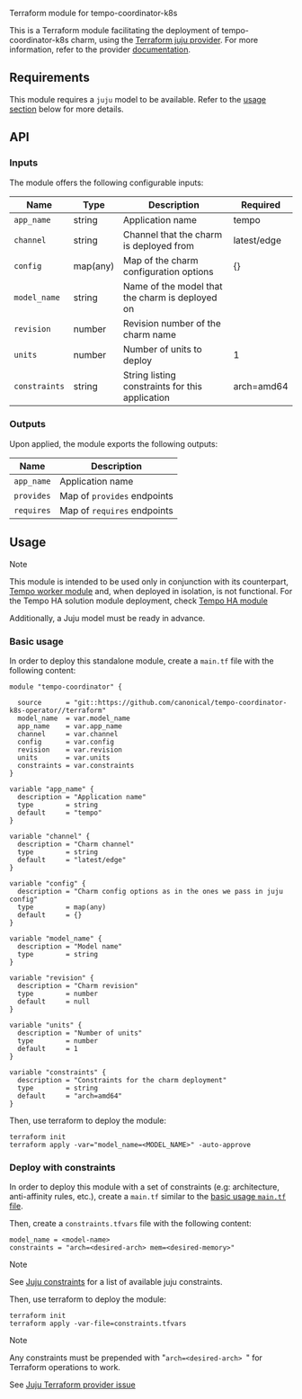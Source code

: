 Terraform module for tempo-coordinator-k8s

This is a Terraform module facilitating the deployment of tempo-coordinator-k8s charm, using the [Terraform juju provider](https://github.com/juju/terraform-provider-juju/). For more information, refer to the provider [documentation](https://registry.terraform.io/providers/juju/juju/latest/docs). 


## Requirements
This module requires a `juju` model to be available. Refer to the [usage section](#usage) below for more details.

## API

### Inputs
The module offers the following configurable inputs:

| Name | Type | Description | Required |
| - | - | - | - |
| `app_name`| string | Application name | tempo |
| `channel`| string | Channel that the charm is deployed from | latest/edge |
| `config`| map(any) | Map of the charm configuration options | {} |
| `model_name`| string | Name of the model that the charm is deployed on |  |
| `revision`| number | Revision number of the charm name |  |
| `units`| number | Number of units to deploy | 1 |
| `constraints`| string | String listing constraints for this application | arch=amd64 |

### Outputs
Upon applied, the module exports the following outputs:

| Name | Description |
| - | - |
| `app_name`|  Application name |
| `provides`| Map of `provides` endpoints |
| `requires`|  Map of `requires` endpoints |

## Usage

> [!NOTE]
> This module is intended to be used only in conjunction with its counterpart, [Tempo worker module](https://github.com/canonical/tempo-worker-k8s-operator) and, when deployed in isolation, is not functional. 
> For the Tempo HA solution module deployment, check [Tempo HA module](https://github.com/canonical/observability)
>
> Additionally, a Juju model must be ready in advance.

### Basic usage
In order to deploy this standalone module, create a `main.tf` file with the following content:

```hcl
module "tempo-coordinator" {

  source      = "git::https://github.com/canonical/tempo-coordinator-k8s-operator//terraform"
  model_name  = var.model_name
  app_name    = var.app_name
  channel     = var.channel
  config      = var.config
  revision    = var.revision
  units       = var.units
  constraints = var.constraints
}

variable "app_name" {
  description = "Application name"
  type        = string
  default     = "tempo"
}

variable "channel" {
  description = "Charm channel"
  type        = string
  default     = "latest/edge"
}

variable "config" {
  description = "Charm config options as in the ones we pass in juju config"
  type        = map(any)
  default     = {}
}

variable "model_name" {
  description = "Model name"
  type        = string
}

variable "revision" {
  description = "Charm revision"
  type        = number
  default     = null
}

variable "units" {
  description = "Number of units"
  type        = number
  default     = 1
}

variable "constraints" {
  description = "Constraints for the charm deployment"
  type        = string
  default     = "arch=amd64"
}

```
Then, use terraform to deploy the module:
```
terraform init
terraform apply -var="model_name=<MODEL_NAME>" -auto-approve
```

### Deploy with constraints

In order to deploy this module with a set of constraints (e.g: architecture, anti-affinity rules, etc.), create a `main.tf` similar to the [basic usage `main.tf` file](#basic-usage). 

Then, create a `constraints.tfvars` file with the following content:
```hcl
model_name = <model-name>
constraints = "arch=<desired-arch> mem=<desired-memory>"
```
> [!NOTE]
> See [Juju constraints](https://documentation.ubuntu.com/juju/latest/reference/constraint/#list-of-constraints) for a list of available juju constraints.

Then, use terraform to deploy the module:
```
terraform init
terraform apply -var-file=constraints.tfvars
```
> [!NOTE]
> Any constraints must be prepended with "`arch=<desired-arch> `" for Terraform operations to work.
>
> See [Juju Terraform provider issue](https://github.com/juju/terraform-provider-juju/issues/344)

